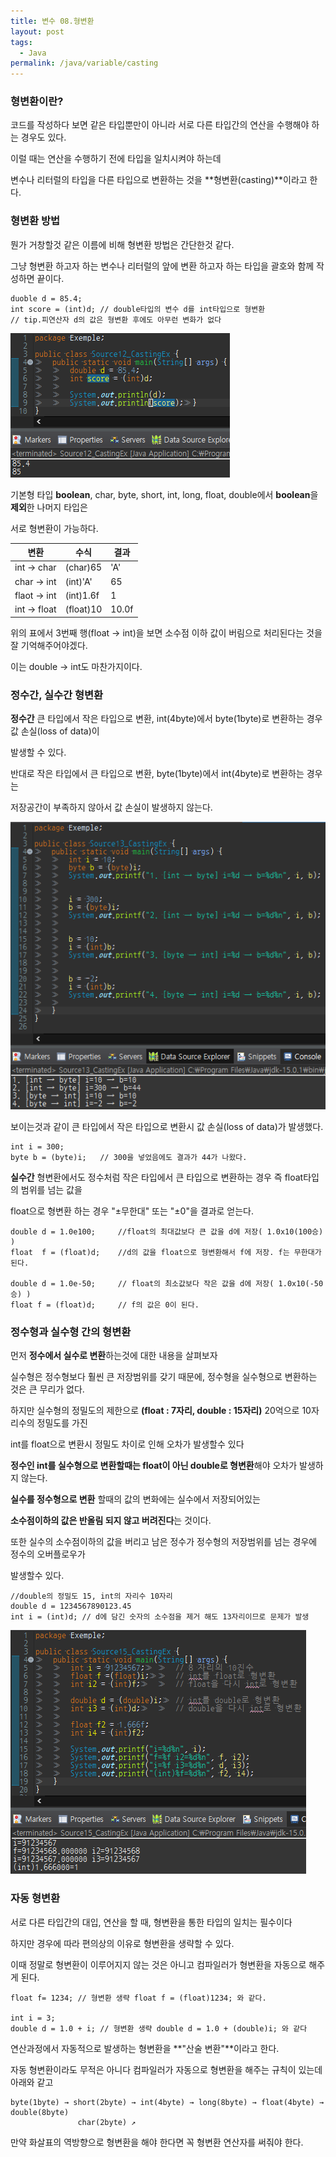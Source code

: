 ```yaml
---
title: 변수 08.형변환
layout: post
tags:
  - Java
permalink: /java/variable/casting
---
```

### 형변환이란?

코드를 작성하다 보면 같은 타입뿐만이 아니라 서로 다른 타입간의 연산을 수행해야 하는 경우도 있다.

이럴 때는 연산을 수행하기 전에 타입을 일치시켜야 하는데

변수나 리터럴의 타입을 다른 타입으로 변환하는 것을 **형변환(casting)**이라고 한다.

### **형변환 방법**

뭔가 거창할것 같은 이름에 비해 형변환 방법은 간단한것 같다.

그냥 형변환 하고자 하는 변수나 리터럴의 앞에 변환 하고자 하는 타입을 괄호와 함께 작성하면 끝이다.

```
duoble d = 85.4;
int score = (int)d;	// double타입의 변수 d를 int타입으로 형변환
// tip.피연산자 d의 값은 형변환 후에도 아무런 변화가 없다
```

![](./../../assets/images/java/variable/casting/1.png)  

기본형 타입 **boolean**, char, byte, short, int, long, float, double에서 **boolean**을 **제외**한 나머지 타입은

서로 형변환이 가능하다.

| 변환 | 수식 | 결과 |
| --- | --- | --- |
| int → char | (char)65 | 'A' |
| char → int | (int)'A' | 65 |
| flaot → int | (int)1.6f | 1 |
| int → float | (float)10 | 10.0f |

위의 표에서 3번째 행(float → int)을 보면 소수점 이하 값이 버림으로 처리된다는 것을 잘 기억해주어야겠다.

이는 double → int도 마찬가지이다.

### **정수간, 실수간 형변환**

**정수간** 큰 타입에서 작은 타입으로 변환, int(4byte)에서 byte(1byte)로 변환하는 경우 값 손실(loss of data)이

발생할 수 있다.

반대로 작은 타입에서 큰 타입으로 변환, byte(1byte)에서 int(4byte)로 변환하는 경우는

저장공간이 부족하지 않아서 값 손실이 발생하지 않는다.

![](./../../assets/images/java/variable/casting/2.png)  

보이는것과 같이 큰 타입에서 작은 타입으로 변환시 값 손실(loss of data)가 발생했다.

```
int i = 300;
byte b = (byte)i;	// 300을 넣었음에도 결과가 44가 나왔다.
```

**실수간** 형변환에서도 정수처럼 작은 타입에서 큰 타입으로 변환하는 경우 즉 float타입의 범위를 넘는 값을

float으로 형변환 하는 경우 "±무한대" 또는 "±0"을 결과로 얻는다.

```
double d = 1.0e100; 	//float의 최대값보다 큰 값을 d에 저장( 1.0x10(100승) )
float  f = (float)d;	//d의 값을 float으로 형변환해서 f에 저장. f는 무한대가 된다.

double d = 1.0e-50; 	// float의 최소값보다 작은 값을 d에 저장( 1.0x10(-50승) )
float f = (float)d; 	// f의 값은 0이 된다.
```

### **정수형과 실수형 간의 형변환**

먼저 **정수에서 실수로 변환**하는것에 대한 내용을 살펴보자

실수형은 정수형보다 훨씬 큰 저장범위를 갖기 때문에, 정수형을 실수형으로 변환하는 것은 큰 무리가 없다.

하지만 실수형의 정밀도의 제한으로 **(float : 7자리, double : 15자리)** 20억으로 10자리수의 정밀도를 가진

int를 float으로 변환시 정밀도 차이로 인해 오차가 발생할수 있다

**정수인 int를 실수형으로 변환할때는 float이 아닌 double로 형변환**해야 오차가 발생하지 않는다.

**실수를 정수형으로 변환** 할때의 값의 변화에는 실수에서 저장되어있는

**소수점이하의 값은 반올림 되지 않고 버려진다**는 것이다.

또한 실수의 소수점이하의 값을 버리고 남은 정수가 정수형의 저장범위를 넘는 경우에 정수의 오버플로우가

발생할수 있다.

```
//double의 정밀도 15, int의 자리수 10자리
double d = 1234567890123.45
int i = (int)d;	// d에 담긴 숫자의 소수점을 제거 해도 13자리이므로 문제가 발생 
```

![](./../../assets/images/java/variable/casting/3.png)  

### 자동 형변환

서로 다른 타입간의 대입, 연산을 할 때, 형변환을 통한 타입의 일치는 필수이다

하지만 경우에 따라 편의상의 이유로 형변환을 생략할 수 있다.

이때 정말로 형변환이 이루어지지 않는 것은 아니고 컴파일러가 형변환을 자동으로 해주게 된다.

```
float f= 1234; // 형변환 생략 float f = (float)1234; 와 같다.

int i = 3;
double d = 1.0 + i; // 형변환 생략 double d = 1.0 + (double)i; 와 같다
```

연산과정에서 자동적으로 발생하는 형변환을 **"산술 변환"**이라고 한다.

자동 형변환이라도 무적은 아니다 컴파일러가 자동으로 형변환을 해주는 규칙이 있는데 아래와 같고

```
byte(1byte) → short(2byte) → int(4byte) → long(8byte) → float(4byte) → double(8byte)
               char(2byte) ↗
```

만약 화살표의 역방향으로 형변환을 해야 한다면 꼭 형변환 연산자를 써줘야 한다.
